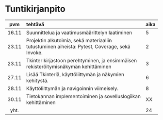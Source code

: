 # Tuntikirjanpito

| pvm | tehtävä | aika  |
| :----:|:-----| :-----|
| 16.11 | Suunnittelua ja vaatimusmäärittelyn laatiminen | 5 |
| 23.11 | Projektin alkutoimia, sekä materiaaliin tutustuminen aiheista: Pytest, Coverage, sekä Invoke. | 2 |
| 23.11 | Tkinter kirjastoon perehtyminen, ja ensimmäisen rekisteröitymisnäkymän kehittäminen | 3 |
| 27.11 | Lisää Tkinteriä, käyttöliittymän ja näkymien kehitystä. | 6 |
| 28.11 | Käyttöliittymän ja navigoinnin viimeisely. | 8 |
| 30.11 | Tietokannan implementoiminen ja sovelluslogiikan kehittäminen | XX |
| yht.   | | 24 | 